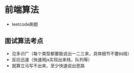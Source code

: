 # 前端算法

- leetcode刷题

## 面试算法考点
- 见多识广（每个类型都要能说出一二三来，具体细节不要纠结）
- 反应迅速（快速用js实现出来栈，队列等）
- 就算立马写不出来，至少快速说出思路

